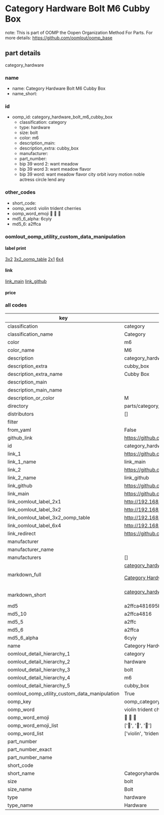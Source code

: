 # Category Hardware Bolt M6 Cubby Box  

note: This is part of OOMP the Oopen Organization Method For Parts. For more details: https://github.com/oomlout/oomp_base

##  part details
  



category_hardware



### name
* name: Category Hardware Bolt M6 Cubby Box
* name_short: 
### id
* oomp_id: category_hardware_bolt_m6_cubby_box
  * classification: category
  * type: hardware
  * size: bolt
  * color: m6
  * description_main: 
  * description_extra: cubby_box
  * manufacturer: 
  * part_number: 
  * bip 39 word 2: want meadow
  * bip 39 word 3: want meadow flavor
  * bip 39 word: want meadow flavor city orbit ivory motion noble actress circle lend any

### other_codes
* short_code: 
* oomp_word: violin trident cherries
* oomp_word_emoji :violin: :trident: :cherries:
* md5_6_alpha: 6cyiy
* md5_6: a2ffca






### oomlout_oomp_utility_custom_data_manipulation
#### label print
[3x2](http://192.168.1.245:1112/?label=oomp%206cyiy)
[3x2_oomp_table](http://192.168.1.108:1112/?label=oomp%206cyiy)
[2x1](http://192.168.1.242:1112/?label=oomp%206cyiy)
[6x4](http://192.168.1.55:1112/?label=oomp%206cyiy)    

#### link

[link_main](https://github.com/oomlout/oomlout_oomp_version_1_messy/tree/main/parts/category_hardware_bolt_m6_cubby_box) [link_github](https://github.com/oomlout/oomlout_oomp_version_1_messy/tree/main/parts/category_hardware_bolt_m6_cubby_box)                             

#### price







### all codes 
| key | value |  
| --- | --- |  
| classification | category |  
| classification_name | Category |  
| color | m6 |  
| color_name | M6 |  
| description | category_hardware |  
| description_extra | cubby_box |  
| description_extra_name | Cubby Box |  
| description_main |  |  
| description_main_name |  |  
| description_or_color | M  |  
| directory | parts/category_hardware_bolt_m6_cubby_box |  
| distributors | [] |  
| filter |  |  
| from_yaml | False |  
| github_link | https://github.com/oomlout/oomlout_oomp_part_src/tree/main/parts/category_hardware_bolt_m6_cubby_box |  
| id | category_hardware_bolt_m6_cubby_box |  
| link_1 | https://github.com/oomlout/oomlout_oomp_version_1_messy/tree/main/parts/category_hardware_bolt_m6_cubby_box |  
| link_1_name | link_main |  
| link_2 | https://github.com/oomlout/oomlout_oomp_version_1_messy/tree/main/parts/category_hardware_bolt_m6_cubby_box |  
| link_2_name | link_github |  
| link_github | https://github.com/oomlout/oomlout_oomp_version_1_messy/tree/main/parts/category_hardware_bolt_m6_cubby_box |  
| link_main | https://github.com/oomlout/oomlout_oomp_version_1_messy/tree/main/parts/category_hardware_bolt_m6_cubby_box |  
| link_oomlout_label_2x1 | http://192.168.1.242:1112/?label=oomp%206cyiy |  
| link_oomlout_label_3x2 | http://192.168.1.245:1112/?label=oomp%206cyiy |  
| link_oomlout_label_3x2_oomp_table | http://192.168.1.108:1112/?label=oomp%206cyiy |  
| link_oomlout_label_6x4 | http://192.168.1.55:1112/?label=oomp%206cyiy |  
| link_redirect | https://github.com/oomlout/oomlout_oomp_version_1_messy/tree/main/parts/category_hardware_bolt_m6_cubby_box |  
| manufacturer |  |  
| manufacturer_name |  |  
| manufacturers | [] |  
| markdown_full | [category_hardware_bolt_m6_cubby_box](none)<br>[](none)<br>[Category Hardware Bolt M6 Cubby Box](none)<br><br> |  
| markdown_short | [category_hardware_bolt_m6_cubby_box](none)<br><br> |  
| md5 | a2ffca481695b209dbcdf296b1626fb7 |  
| md5_10 | a2ffca4816 |  
| md5_5 | a2ffc |  
| md5_6 | a2ffca |  
| md5_6_alpha | 6cyiy |  
| name | Category Hardware Bolt M6 Cubby Box |  
| oomlout_detail_hierarchy_1 | category |  
| oomlout_detail_hierarchy_2 | hardware |  
| oomlout_detail_hierarchy_3 | bolt |  
| oomlout_detail_hierarchy_4 | m6 |  
| oomlout_detail_hierarchy_5 | cubby_box |  
| oomlout_oomp_utility_custom_data_manipulation | True |  
| oomp_key | oomp_category_hardware_bolt_m6_cubby_box |  
| oomp_word | violin trident cherries |  
| oomp_word_emoji | :violin: :trident: :cherries: |  
| oomp_word_emoji_list | [':violin:', ':trident:', ':cherries:'] |  
| oomp_word_list | ['violin', 'trident', 'cherries'] |  
| part_number |  |  
| part_number_exact |  |  
| part_number_name |  |  
| short_code |  |  
| short_name | Categoryhardware |  
| size | bolt |  
| size_name | Bolt |  
| type | hardware |  
| type_name | Hardware |  
